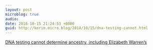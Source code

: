 ```yaml
---
layout: post
microblog: true
audio: 
date: 2018-10-15 21:24:53 +0800
guid: http://kerim.micro.blog/2018/10/15/dna-testing-cannot.html
---
```

[DNA testing cannot determine ancestry, including Elizabeth Warren’s](http://www.slate.com/articles/technology/future_tense/2016/06/dna_testing_cannot_determine_ancestry_including_elizabeth_warren_s.html?wpsrc=sh_all_mob_tw_top)
